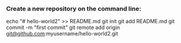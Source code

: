 ### Create a new repository on the command line:

echo "# hello-world2" >> README.md
git init
git add README.md
git commit -m "first commit"
git remote add origin git@github.com:myusername/hello-world2.git

 
 
    
